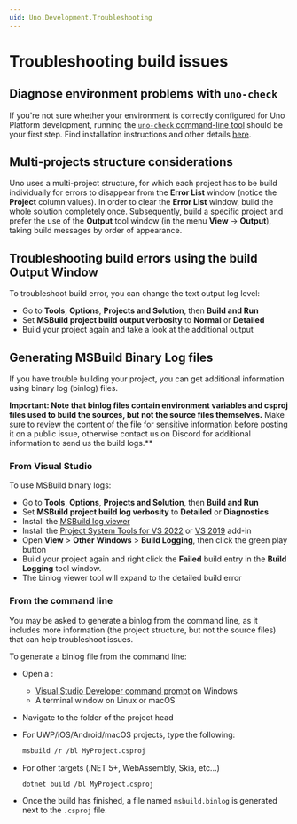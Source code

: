 ```yaml
---
uid: Uno.Development.Troubleshooting
---
```


# Troubleshooting build issues

## Diagnose environment problems with `uno-check`

If you're not sure whether your environment is correctly configured for Uno Platform development, running the [`uno-check` command-line tool](https://www.nuget.org/packages/Uno.Check) should be your first step. Find installation instructions and other details [here](external/uno.check/doc/using-uno-check.md).

## Multi-projects structure considerations

Uno uses a multi-project structure, for which each project has to be build individually for errors to disappear from the **Error List** window (notice the **Project** column values).
In order to clear the **Error List** window, build the whole solution completely once.
Subsequently, build a specific project and prefer the use of the **Output** tool window (in the menu **View** -> **Output**), taking build messages by order of appearance.

## Troubleshooting build errors using the build Output Window

To troubleshoot build error, you can change the text output log level:

- Go to **Tools**, **Options**, **Projects and Solution**, then **Build and Run**
- Set **MSBuild project build output verbosity** to **Normal** or **Detailed**
- Build your project again and take a look at the additional output

## Generating MSBuild Binary Log files

If you have trouble building your project, you can get additional information using binary log (binlog) files.

**Important: Note that binlog files contain environment variables and csproj files used to build the sources, but not the source files themselves.**
Make sure to review the content of the file for sensitive information before posting it on a public issue, otherwise contact us on Discord for additional information to send us the build logs.**

### From Visual Studio

To use MSBuild binary logs:

- Go to **Tools**, **Options**, **Projects and Solution**, then **Build and Run**
- Set **MSBuild project build log verbosity** to **Detailed** or **Diagnostics**
- Install the [MSBuild log viewer](http://msbuildlog.com/)
- Install the [Project System Tools for VS 2022](https://marketplace.visualstudio.com/items?itemName=VisualStudioProductTeam.ProjectSystemTools2022) or [VS 2019](https://marketplace.visualstudio.com/items?itemName=VisualStudioProductTeam.ProjectSystemTools) add-in
- Open **View** > **Other Windows** > **Build Logging**, then click the green play button
- Build your project again and right click the **Failed** build entry in the **Build Logging** tool window.
- The binlog viewer tool will expand to the detailed build error

### From the command line

You may be asked to generate a binlog from the command line, as it includes more information (the project structure, but not the source files) that can help troubleshoot issues.

To generate a binlog file from the command line:

- Open a :
  - [Visual Studio Developer command prompt](https://learn.microsoft.com/visualstudio/ide/reference/command-prompt-powershell) on Windows
  - A terminal window on Linux or macOS
- Navigate to the folder of the project head
- For UWP/iOS/Android/macOS projects, type the following:

  ```bash
  msbuild /r /bl MyProject.csproj
  ```

- For other targets (.NET 5+, WebAssembly, Skia, etc...)

  ```dotnetcli
  dotnet build /bl MyProject.csproj
  ```

- Once the build has finished, a file named `msbuild.binlog` is generated next to the `.csproj` file.

